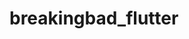 # breakingbad_flutter

<img srs="![Screenshot_20220306_204342_com example breakingbad_flutter](https://user-images.githubusercontent.com/88297680/156938123-22161e87-7619-4792-a1ca-572688e6c58d.jpg)" >
